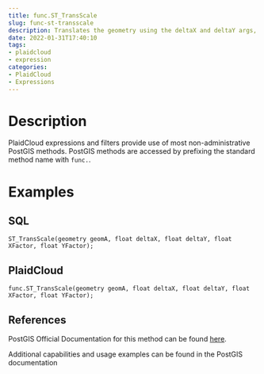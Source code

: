 ```yaml
---
title: func.ST_TransScale
slug: func-st-transscale
description: Translates the geometry using the deltaX and deltaY args, then scales it using the XFactor, YFactor args, working in 2D only
date: 2022-01-31T17:40:10
tags:
- plaidcloud
- expression
categories:
- PlaidCloud
- Expressions
---
```



# Description


PlaidCloud expressions and filters provide use of most non-administrative PostGIS methods. PostGIS methods are accessed by prefixing the standard method name with `func.`.



# Examples


## SQL



```
ST_TransScale(geometry geomA, float deltaX, float deltaY, float XFactor, float YFactor);
```


## PlaidCloud



```
func.ST_TransScale(geometry geomA, float deltaX, float deltaY, float XFactor, float YFactor);
```


## References


PostGIS Official Documentation for this method can be found [here](https://postgis.net/docs/manual-3.1/ST_TransScale.html).



Additional capabilities and usage examples can be found in the PostGIS documentation


